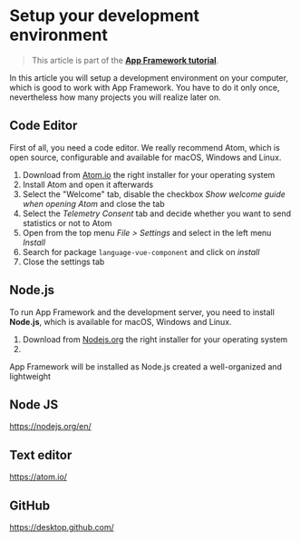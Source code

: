 # Setup your development environment

> This article is part of the [**App Framework tutorial**](readme.md).

In this article you will setup a development environment on your computer, which is good to work with App Framework. You have to do it only once, nevertheless how many projects you will realize later on.

## Code Editor

First of all, you need a code editor. We really recommend Atom, which is open source, configurable and available for macOS, Windows and Linux.

1. Download from [Atom.io](https://atom.io/) the right installer for your operating system
2. Install Atom and open it afterwards
3. Select the "Welcome" tab, disable the checkbox *Show welcome guide when opening Atom* and close the tab
4. Select the *Telemetry Consent* tab and decide whether you want to send statistics or not to Atom
5. Open from the top menu *File > Settings* and select in the left menu *Install*
6. Search for package `language-vue-component` and click on *install*
7. Close the settings tab

## Node.js

To run App Framework and the development server, you need to install **Node.js**, which is available for macOS, Windows and Linux.

1. Download from [Nodejs.org](https://nodejs.org/) the right installer for your operating system
2. 



App Framework will be installed as Node.js  created a well-organized and lightweight

## Node JS

https://nodejs.org/en/

## Text editor

https://atom.io/

## GitHub

https://desktop.github.com/
